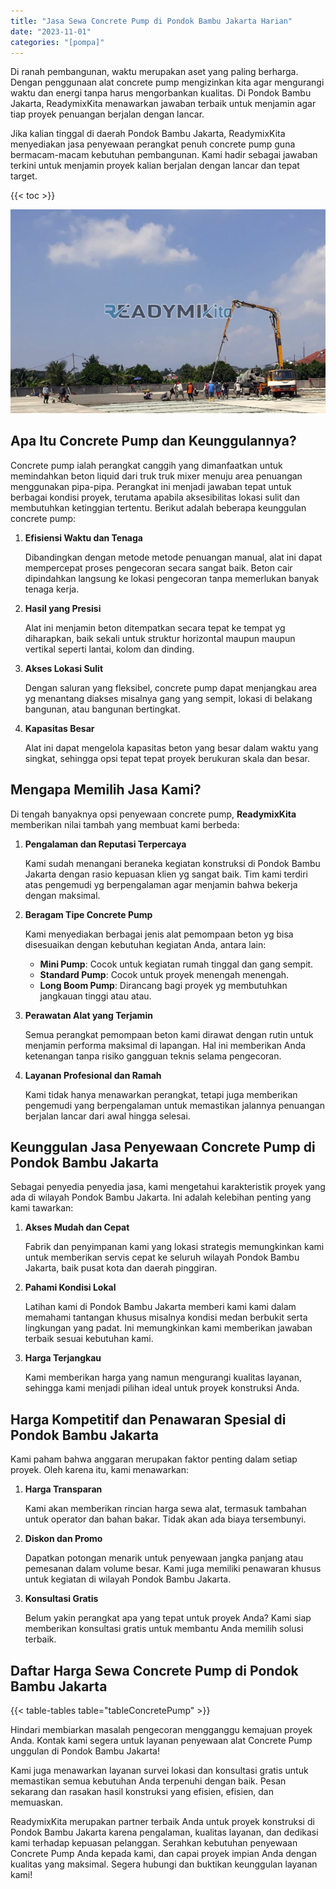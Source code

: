 ```yaml
---
title: "Jasa Sewa Concrete Pump di Pondok Bambu Jakarta Harian"
date: "2023-11-01"
categories: "[pompa]"
---
```


Di ranah pembangunan, waktu merupakan aset yang paling berharga. Dengan penggunaan alat concrete pump mengizinkan kita agar mengurangi waktu dan energi tanpa harus mengorbankan kualitas. Di Pondok Bambu Jakarta, ReadymixKita menawarkan jawaban terbaik untuk menjamin agar tiap proyek penuangan berjalan dengan lancar.

Jika kalian tinggal di daerah Pondok Bambu Jakarta, ReadymixKita menyediakan jasa penyewaan perangkat penuh concrete pump guna bermacam-macam kebutuhan pembangunan. Kami hadir sebagai jawaban terkini untuk menjamin proyek kalian berjalan dengan lancar dan tepat target.

{{< toc >}}

![Jasa Sewa Concrete Pump di Pondok Bambu Jakarta Harian](/images/pompa/sewa-pompa-08.jpg)

## Apa Itu Concrete Pump dan Keunggulannya?

Concrete pump ialah perangkat canggih yang dimanfaatkan untuk memindahkan beton liquid dari truk truk mixer menuju area penuangan menggunakan pipa-pipa. Perangkat ini menjadi jawaban tepat untuk berbagai kondisi proyek, terutama apabila aksesibilitas lokasi sulit dan membutuhkan ketinggian tertentu. Berikut adalah beberapa keunggulan concrete pump:

1. **Efisiensi Waktu dan Tenaga**

   Dibandingkan dengan metode metode penuangan manual, alat ini dapat mempercepat proses pengecoran secara sangat baik. Beton cair dipindahkan langsung ke lokasi pengecoran tanpa memerlukan banyak tenaga kerja.

2. **Hasil yang Presisi**

   Alat ini menjamin beton ditempatkan secara tepat ke tempat yg diharapkan, baik sekali untuk struktur horizontal maupun maupun vertikal seperti lantai, kolom dan dinding.

3. **Akses Lokasi Sulit**

   Dengan saluran yang fleksibel, concrete pump dapat menjangkau area yg menantang diakses misalnya gang yang sempit, lokasi di belakang bangunan, atau bangunan bertingkat.

4. **Kapasitas Besar**

   Alat ini dapat mengelola kapasitas beton yang besar dalam waktu yang singkat, sehingga opsi tepat tepat proyek berukuran skala dan besar.

## Mengapa Memilih Jasa Kami?

Di tengah banyaknya opsi penyewaan concrete pump, **ReadymixKita** memberikan nilai tambah yang membuat kami berbeda:

1. **Pengalaman dan Reputasi Terpercaya**

   Kami sudah menangani beraneka kegiatan konstruksi di Pondok Bambu Jakarta dengan rasio kepuasan klien yg sangat baik. Tim kami terdiri atas pengemudi yg berpengalaman agar menjamin bahwa bekerja dengan maksimal.

2. **Beragam Tipe Concrete Pump**

   Kami menyediakan berbagai jenis alat pemompaan beton yg bisa disesuaikan dengan kebutuhan kegiatan Anda, antara lain:
   - **Mini Pump**: Cocok untuk kegiatan rumah tinggal dan gang sempit.
   - **Standard Pump**: Cocok untuk proyek menengah menengah.
   - **Long Boom Pump**: Dirancang bagi proyek yg membutuhkan jangkauan tinggi atau atau.

3. **Perawatan Alat yang Terjamin**

   Semua perangkat pemompaan beton kami dirawat dengan rutin untuk menjamin performa maksimal di lapangan. Hal ini memberikan Anda ketenangan tanpa risiko gangguan teknis selama pengecoran.

4. **Layanan Profesional dan Ramah**

   Kami tidak hanya menawarkan perangkat, tetapi juga memberikan pengemudi yang berpengalaman untuk memastikan jalannya penuangan berjalan lancar dari awal hingga selesai.

## Keunggulan Jasa Penyewaan Concrete Pump di Pondok Bambu Jakarta

Sebagai penyedia penyedia jasa, kami mengetahui karakteristik proyek yang ada di wilayah Pondok Bambu Jakarta. Ini adalah kelebihan penting yang kami tawarkan:

1. **Akses Mudah dan Cepat**

   Fabrik dan penyimpanan kami yang lokasi strategis memungkinkan kami untuk memberikan servis cepat ke seluruh wilayah Pondok Bambu Jakarta, baik pusat kota dan daerah pinggiran.

2. **Pahami Kondisi Lokal**

   Latihan kami di Pondok Bambu Jakarta memberi kami kami dalam memahami tantangan khusus misalnya kondisi medan berbukit serta lingkungan yang padat. Ini memungkinkan kami memberikan jawaban terbaik sesuai kebutuhan kami.

3. **Harga Terjangkau**

   Kami memberikan harga yang namun mengurangi kualitas layanan, sehingga kami menjadi pilihan ideal untuk proyek konstruksi Anda.

## Harga Kompetitif dan Penawaran Spesial di Pondok Bambu Jakarta

Kami paham bahwa anggaran merupakan faktor penting dalam setiap proyek. Oleh karena itu, kami menawarkan:

1. **Harga Transparan**

   Kami akan memberikan rincian harga sewa alat, termasuk tambahan untuk operator dan bahan bakar. Tidak akan ada biaya tersembunyi.

2. **Diskon dan Promo**

   Dapatkan potongan menarik untuk penyewaan jangka panjang atau pemesanan dalam volume besar. Kami juga memiliki penawaran khusus untuk kegiatan di wilayah Pondok Bambu Jakarta.

3. **Konsultasi Gratis**

   Belum yakin perangkat apa yang tepat untuk proyek Anda? Kami siap memberikan konsultasi gratis untuk membantu Anda memilih solusi terbaik.

## Daftar Harga Sewa Concrete Pump di Pondok Bambu Jakarta

{{< table-tables table="tableConcretePump" >}}

Hindari membiarkan masalah pengecoran mengganggu kemajuan proyek Anda. Kontak kami segera untuk layanan penyewaan alat Concrete Pump unggulan di Pondok Bambu Jakarta!

Kami juga menawarkan layanan survei lokasi dan konsultasi gratis untuk memastikan semua kebutuhan Anda terpenuhi dengan baik. Pesan sekarang dan rasakan hasil konstruksi yang efisien, efisien, dan memuaskan.

ReadymixKita merupakan partner terbaik Anda untuk proyek konstruksi di Pondok Bambu Jakarta karena pengalaman, kualitas layanan, dan dedikasi kami terhadap kepuasan pelanggan. Serahkan kebutuhan penyewaan Concrete Pump Anda kepada kami, dan capai proyek impian Anda dengan kualitas yang maksimal. Segera hubungi dan buktikan keunggulan layanan kami!